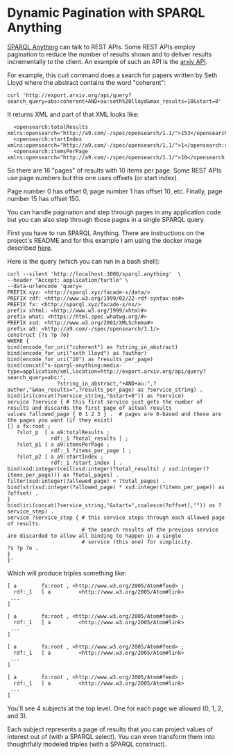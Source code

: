 # Dynamic Pagination with SPARQL Anything

[SPARQL Anything](https://github.com/SPARQL-Anything/sparql.anything) can talk to REST APIs. 
Some REST APIs employ pagination to reduce the number of results shown and to deliver results incrementally to the client.
An example of such an API is the [arxiv API](https://arxiv.org/help/api/user-manual#Quickstart).

For example, this curl command does a search for papers written by Seth Lloyd where the abstract contains the word "coherent":

``curl 'http://export.arxiv.org/api/query?search_query=abs:coherent+AND+au:seth%20lloyd&max_results=10&start=0'``

It returns XML and part of that XML looks like:
```
  <opensearch:totalResults xmlns:opensearch="http://a9.com/-/spec/opensearch/1.1/">153</opensearch:totalResults>
  <opensearch:startIndex xmlns:opensearch="http://a9.com/-/spec/opensearch/1.1/">1</opensearch:startIndex>
  <opensearch:itemsPerPage xmlns:opensearch="http://a9.com/-/spec/opensearch/1.1/">10</opensearch:itemsPerPage>
```

So there are 16 "pages" of results with 10 items per page.
Some REST APIs use page numbers but this one uses offsets (or start index).

Page number 0 has offset 0, page number 1 has offset 10, etc.
Finally, page number 15 has offset 150.


You can handle pagination and step through pages in any application code but you can also step through those pages in a single SPARQL query.

First you have to run SPARQL Anything.
There are instructions on the project's README and for this example I am using the docker image described [here](https://github.com/justin2004/sparql.anything/blob/fuseki-docker/BROWSER.md).


Here is the query (which you can run in a bash shell):


```sparql
curl --silent 'http://localhost:3000/sparql.anything'  \
--header "Accept: application/turtle" \
--data-urlencode 'query=
PREFIX xyz: <http://sparql.xyz/facade-x/data/>
PREFIX rdf: <http://www.w3.org/1999/02/22-rdf-syntax-ns#>
PREFIX fx: <http://sparql.xyz/facade-x/ns/>
prefix xhtml: <http://www.w3.org/1999/xhtml#>
prefix what: <https://html.spec.whatwg.org/#>
PREFIX xsd: <http://www.w3.org/2001/XMLSchema#>
prefix a9: <http://a9.com/-/spec/opensearch/1.1/>
construct {?s ?p ?o}
WHERE {
bind(encode_for_uri("coherent") as ?string_in_abstract)
bind(encode_for_uri("seth lloyd") as ?author)
bind(encode_for_uri("10") as ?results_per_page)
bind(concat("x-sparql-anything:media-type=application/xml,location=http://export.arxiv.org/api/query?search_query=abs:",
                ?string_in_abstract,"+AND+au:",?author,"&max_results=",?results_per_page) as ?service_string) .
bind(iri(concat(?service_string,"&start=0")) as ?service)
service ?service { # this first service just gets the number of results and discards the first page of actual results
values ?allowed_page { 0 1 2 3 } .  # pages are 0-based and these are the pages you want (if they exist)
[] a fx:root ;
   ?slot_p  [ a a9:totalResults ;
              rdf:_1 ?total_results ] ;
   ?slot_p1 [ a a9:itemsPerPage ;
              rdf:_1 ?items_per_page ] ;
   ?slot_p2 [ a a9:startIndex ;
              rdf:_1 ?start_index ] .
bind(xsd:integer(ceil(xsd:integer(?total_results) / xsd:integer(?items_per_page))) as ?total_pages) .
filter(xsd:integer(?allowed_page) < ?total_pages) .
bind(str(xsd:integer(?allowed_page) * xsd:integer(?items_per_page)) as ?offset) .
}
bind(iri(concat(?service_string,"&start=",coalesce(?offset),"")) as ?service_step) .
service ?service_step { # this service steps through each allowed page of results.
                        # the search results of the previous service are discarded to allow all binding to happen in a single
                        # service (this one) for simplicity.
?s ?p ?o .
}
}'
```


Which will produce triples something like:
```
[ a        fx:root , <http://www.w3.org/2005/Atom#feed> ;
  rdf:_1   [ a         <http://www.w3.org/2005/Atom#link> 
 ...
]

[ a        fx:root , <http://www.w3.org/2005/Atom#feed> ;
  rdf:_1   [ a         <http://www.w3.org/2005/Atom#link> 
 ...
]

[ a        fx:root , <http://www.w3.org/2005/Atom#feed> ;
  rdf:_1   [ a         <http://www.w3.org/2005/Atom#link> 
 ...
]

[ a        fx:root , <http://www.w3.org/2005/Atom#feed> ;
  rdf:_1   [ a         <http://www.w3.org/2005/Atom#link> 
 ...
]

```

You'll see 4 subjects at the top level.
One for each page we allowed (0, 1, 2, and 3).

Each subject represents a page of results that you can project values of interest out of (with a SPARQL select). 
You can even transform them into thoughtfully modeled triples (with a SPARQL construct).
